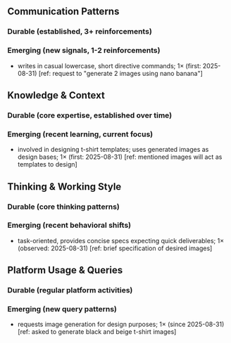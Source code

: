 ## Communication Patterns
### Durable (established, 3+ reinforcements)

### Emerging (new signals, 1-2 reinforcements)
- writes in casual lowercase, short directive commands; 1× (first: 2025-08-31) [ref: request to "generate 2 images using nano banana"]

## Knowledge & Context
### Durable (core expertise, established over time)

### Emerging (recent learning, current focus)
- involved in designing t-shirt templates; uses generated images as design bases; 1× (first: 2025-08-31) [ref: mentioned images will act as templates to design]

## Thinking & Working Style
### Durable (core thinking patterns)

### Emerging (recent behavioral shifts)
- task-oriented, provides concise specs expecting quick deliverables; 1× (observed: 2025-08-31) [ref: brief specification of desired images]

## Platform Usage & Queries
### Durable (regular platform activities)

### Emerging (new query patterns)
- requests image generation for design purposes; 1× (since 2025-08-31) [ref: asked to generate black and beige t-shirt images]
